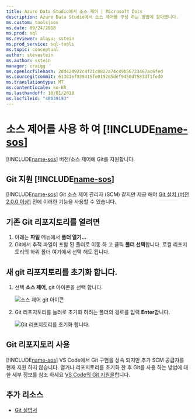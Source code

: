 ```yaml
---
title: Azure Data Studio에서 소스 제어 | Microsoft Docs
description: Azure Data Studio에서 소스 제어를 구성 하는 방법에 알아봅니다.
ms.custom: tools|sos
ms.date: 09/24/2018
ms.prod: sql
ms.reviewer: alayu; sstein
ms.prod_service: sql-tools
ms.topic: conceptual
author: stevestein
ms.author: sstein
manager: craigg
ms.openlocfilehash: 2dd424922c4f21c8822a74c49b56723467ac6fed
ms.sourcegitcommit: 61381ef939415fe019285def9450d7583df1fed0
ms.translationtype: MT
ms.contentlocale: ko-KR
ms.lasthandoff: 10/01/2018
ms.locfileid: "48039193"
---
```

#  <a name="using-source-control-in-includename-sosincludesname-sos-shortmd"></a>소스 제어를 사용 하 여 [!INCLUDE[name-sos](../includes/name-sos-short.md)]

[!INCLUDE[name-sos](../includes/name-sos-short.md)] 버전/소스 제어에 Git를 지원합니다.


## <a name="git-support-in-includename-sosincludesname-sos-shortmd"></a>Git 지원 [!INCLUDE[name-sos](../includes/name-sos-short.md)]

[!INCLUDE[name-sos](../includes/name-sos-short.md)] Git 소스 제어 관리자 (SCM) 같지만 제공 해야 [Git 설치 (버전 2.0.0 이상)](https://git-scm.com/download) 전에 이러한 기능을 사용할 수 있습니다. 



## <a name="open-an-existing-git-repository"></a>기존 Git 리포지토리를 열려면

1. 아래는 **파일** 메뉴에서 **폴더 열기...**
2. Git에서 추적 파일이 포함 된 폴더로 이동 하 고 클릭 **폴더 선택**합니다. 로컬 리포지토리의 하위 폴더 여기에서 선택 해도 됩니다.


## <a name="initialize-a-new-git-repository"></a>새 git 리포지토리를 초기화 합니다.

1. 선택 **소스 제어**, git 아이콘을 선택 합니다.

   ![소스 제어 git 아이콘](media/source-control/source-control.png)

1. Git 리포지토리를 눌러로 초기화 하려는 폴더의 경로를 입력 **Enter**합니다.

   ![Git 리포지토리를 초기화 합니다.](media/source-control/initialize-git-repository.png)

## <a name="working-with-git-repositories"></a>Git 리포지토리 사용

[!INCLUDE[name-sos](../includes/name-sos-short.md)] VS Code에서 Git 구현을 상속 되지만 추가 SCM 공급자를 현재 지원 하지 않습니다. 열거나 리포지토리를 초기화 한 후 Git를 사용 하는 방법에 대 한 세부 정보를 참조 하세요 [VS Code의 Git 지원을](https://code.visualstudio.com/docs/editor/versioncontrol#_git-support)합니다.


## <a name="additional-resources"></a>추가 리소스
- [Git 설명서](https://git-scm.com/documentation)
